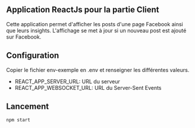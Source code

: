 ## Application ReactJs pour la partie Client

Cette application permet d'afficher les posts d'une page Facebook ainsi que leurs insights. 
L'affichage se met à jour si un nouveau post est ajouté sur Facebook. 

## Configuration 

Copier le fichier env-exemple en .env et renseigner les différentes valeurs. 

- REACT_APP_SERVER_URL: URL du serveur
- REACT_APP_WEBSOCKET_URL: URL du Server-Sent Events

## Lancement 

```js
npm start
```
